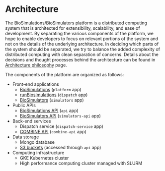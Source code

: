 # Architecture

The BioSimulations/BioSimulators platform is a distributed computing system that is architected for extensibility, scalability, and ease of development. By separating the various components of the platform, we hope to enable developers to focus on relevant portions of the system and not on the details of the underlying architecture. In deciding which parts of the system should be separated, we try to balance the added complexity of distributed computing with clean separation of concerns. Details about the decisions and thought processes behind the architecture can be found in [Architecture philosophy](./philosophy.md) page.

The components of the platform are organized as follows:

- Front-end applications
    - [BioSimulations](https://biosimulations.org) (`platform` app)
    - [runBiosimulations](https://run.biosimulations.org) (`dispatch` app)
    - [BioSimulators](https://simulators.org) (`simulators` app)
- Public APIs
    - [BioSimulations API](https://api.biosimulations.org) (`api` app)
    - [BioSimulators API](https://api.biosimulators.org) (`simulators-api` app)
- Back-end services
    - Dispatch service (`dispatch-service` app)
    - [COMBINE API](https://combine.api.biosimulations.org) (`combine-api` app)
- Data storage
    - Mongo database
    - [S3 buckets](https://files.biosimulations.org) (accessed through `api` app)
- Computing infrastructure
    - GKE Kubernetes cluster
    - High performance computing cluster managed with SLURM

